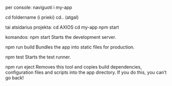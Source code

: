 per console:
naviguoti i my-app

cd foldername (i prieki)
cd.. (atgal)

tai atsidarius projekta:
cd AXIOS
cd my-app
npm start

komandos:  npm start
    Starts the development server.

  npm run build
    Bundles the app into static files for production.

  npm test
    Starts the test runner.

  npm run eject
    Removes this tool and copies build dependencies, configuration files
    and scripts into the app directory. If you do this, you can’t go back!